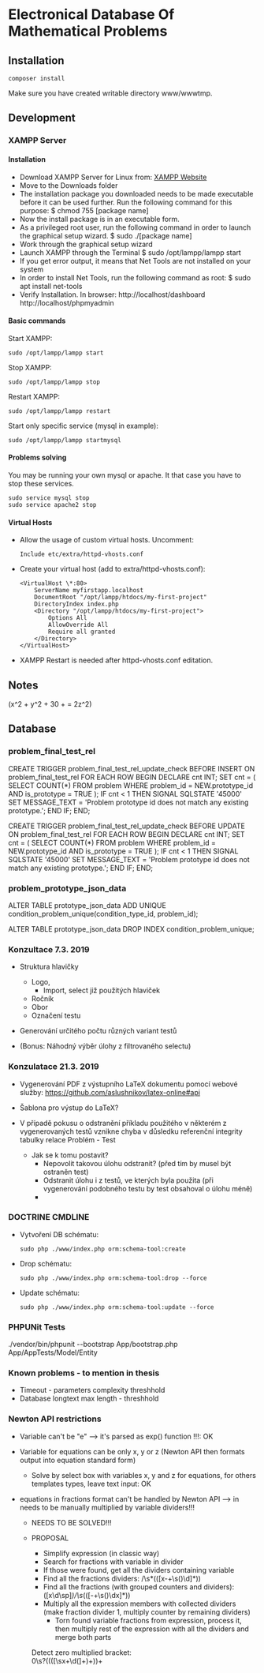 # Electronical Database Of Mathematical Problems

## Installation

    composer install

Make sure you have created writable directory www/wwwtmp.

## Development

### XAMPP Server

#### Installation

-   Download XAMPP Server for Linux from: [XAMPP Website](https://www.apachefriends.org/index.html)
-   Move to the Downloads folder
-   The installation package you downloaded needs to be made executable before it can be used further. Run the following command for this purpose:
        $ chmod 755 [package name]
-   Now the install package is in an executable form.
-   As a privileged root user, run the following command in order to launch the graphical setup wizard.
        $ sudo ./[package name]
-   Work through the graphical setup wizard
-   Launch XAMPP through the Terminal
        $ sudo /opt/lampp/lampp start
-   If you get error output, it means that Net Tools are not installed on your system
-   In order to install Net Tools, run the following command as root:
        $ sudo apt install net-tools
-   Verify Installation. In browser:
        http://localhost/dashboard
        http://localhost/phpmyadmin

#### Basic commands

Start XAMPP:

    sudo /opt/lampp/lampp start

Stop XAMPP:

    sudo /opt/lampp/lampp stop

Restart XAMPP:

    sudo /opt/lampp/lampp restart

Start only specific service (mysql in example):

    sudo /opt/lampp/lampp startmysql


#### Problems solving

You may be running your own mysql or apache. It that case you have to stop these services.

    sudo service mysql stop
    sudo service apache2 stop

#### Virtual Hosts

-   Allow the usage of custom virtual hosts. Uncomment:

        Include etc/extra/httpd-vhosts.conf

-   Create your virtual host (add to extra/httpd-vhosts.conf):

        <VirtualHost \*:80>
            ServerName myfirstapp.localhost
            DocumentRoot "/opt/lampp/htdocs/my-first-project"
            DirectoryIndex index.php
            <Directory "/opt/lampp/htdocs/my-first-project">
                Options All
                AllowOverride All
                Require all granted
            </Directory>
        </VirtualHost>

-   XAMPP Restart is needed after httpd-vhosts.conf editation.

## Notes

\(x^2 + y^2 + 30 + <par type="integer" min="10" max="50"/> = 2z^2\)

## Database

### problem_final_test_rel

CREATE TRIGGER problem_final_test_rel_update_check BEFORE INSERT ON problem_final_test_rel
  FOR EACH ROW
  BEGIN
    DECLARE cnt INT;
    SET cnt = ( SELECT COUNT(*) FROM problem WHERE problem_id = NEW.prototype_id AND is_prototype = TRUE );
    IF cnt < 1 THEN
      SIGNAL SQLSTATE '45000' SET MESSAGE_TEXT = 'Problem prototype id does not match any existing prototype.';
    END IF;
END;

CREATE TRIGGER problem_final_test_rel_update_check BEFORE UPDATE ON problem_final_test_rel
  FOR EACH ROW
  BEGIN
    DECLARE cnt INT;
    SET cnt = ( SELECT COUNT(*) FROM problem WHERE problem_id = NEW.prototype_id AND is_prototype = TRUE );
    IF cnt < 1 THEN
      SIGNAL SQLSTATE '45000' SET MESSAGE_TEXT = 'Problem prototype id does not match any existing prototype.';
    END IF;
END;

### problem_prototype_json_data

ALTER TABLE prototype_json_data ADD UNIQUE condition_problem_unique(condition_type_id, problem_id);

ALTER TABLE prototype_json_data DROP INDEX condition_problem_unique;

### Konzultace 7.3. 2019

-   Struktura hlavičky
    -   Logo,
        -   Import, select již použitých hlaviček
    -   Ročník
    -   Obor
    -   Označení testu

-   Generování určitého počtu různých variant testů

-   (Bonus: Náhodný výběr úlohy z filtrovaného selectu)

### Konzulatace 21.3. 2019

-   Vygenerování PDF z výstupního LaTeX dokumentu pomocí webové služby: https://github.com/aslushnikov/latex-online#api

-   Šablona pro výstup do LaTeX?

-   V případě pokusu o odstranění příkladu použitého v některém z vygenerovaných testů vznikne chyba v důsledku referenční integrity tabulky relace Problém - Test
    -   Jak se k tomu postavit?
        -   Nepovolit takovou úlohu odstranit? (před tím by musel být ostraněn test)
        -   Odstranit úlohu i z testů, ve kterých byla použita (při vygenerování podobného testu by test obsahoval o úlohu méně)
        -   


### DOCTRINE CMDLINE
-   Vytvoření DB schématu:

        sudo php ./www/index.php orm:schema-tool:create

-   Drop schématu:

        sudo php ./www/index.php orm:schema-tool:drop --force

-   Update schématu:

        sudo php ./www/index.php orm:schema-tool:update --force

### PHPUNit Tests

./vendor/bin/phpunit --bootstrap App/bootstrap.php App/AppTests/Model/Entity

### Known problems - to mention in thesis

-   Timeout - parameters complexity threshhold
-   Database longtext max length - threshhold

### Newton API restrictions

-   Variable can't be "e" --> it's parsed as exp() function !!!: OK
-   Variable for equations can be only x, y or z (Newton API then formats output into equation standard form)
    -   Solve by select box with variables x, y and z for equations, for others templates types, leave text input: OK
    
-   equations in fractions format can't be handled by Newton API --> in needs to be manually multiplied by variable dividers!!!   
    -   NEEDS TO BE SOLVED!!!
    -   PROPOSAL
        -   Simplify expression (in classic way)
        -   Search for fractions with variable in divider
        -   If those were found, get all the dividers containing variable
        -   Find all the fractions dividers: \/\s*(\([x\-\+\s\(\)\d]*\))
        -   Find all the fractions (with grouped counters and dividers): ([x\d\sp]*)\/\s*(\([\-\+\s\(\)\dx]*\))
        -   Multiply all the expression members with collected dividers (make fraction divider 1, multiply counter by remaining dividers)
            -   Torn found variable fractions from expression, process it, then multiply rest of the expression with all the dividers and merge both parts
        
        
        Detect zero multiplied bracket:    
        0\s?(\(([\sx\+\d\(]+\)+))+